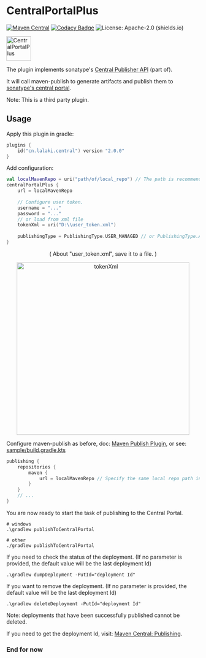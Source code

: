 # CentralPortalPlus

[![Maven Central](https://img.shields.io/maven-central/v/cn.lalaki.central/central.svg?label=Maven%20Central&logo=sonatype)](https://central.sonatype.com/artifact/cn.lalaki.central/central/)
[![Codacy Badge](https://api.codacy.com/project/badge/Grade/6ca71f005bd44dc4893761c16007b0ea)](https://app.codacy.com/gh/lalakii/central-portal-plus/dashboard)
![License: Apache-2.0 (shields.io)](https://img.shields.io/badge/License-Apache--2.0-c02041?logo=apache)

[<img src="https://fastly.jsdelivr.net/gh/lalakii/central-portal-plus@master/icon.png" width="64" alt="CentralPortalPlus">](https://central.sonatype.com/artifact/cn.lalaki.central/central)

The plugin implements sonatype's [Central Publisher API](https://central.sonatype.com/api-doc) (part of).

It will call maven-publish to generate artifacts and publish them to [sonatype's central portal](https://central.sonatype.com/).

Note: This is a third party plugin.

## Usage

Apply this plugin in gradle:
```kts
plugins {
    id("cn.lalaki.central") version "2.0.0"
}
```

Add configuration:
```kts
val localMavenRepo = uri("path/of/local_repo") // The path is recommended to be set to an empty directory
centralPortalPlus {
    url = localMavenRepo
    
    // Configure user token.
    username = "..."
    password = "..."
    // or load from xml file
    tokenXml = uri("D:\\user_token.xml")
    
    publishingType = PublishingType.USER_MANAGED // or PublishingType.AUTOMATIC
}
```
<p align="center">( About "user_token.xml", save it to a file. )</p>
<p align="center">
<img src="https://fastly.jsdelivr.net/gh/lalakii/lalakii.github.io@master/tokenXml.jpg" width="450" alt="tokenXml">
</p>

Configure maven-publish as before, doc: [Maven Publish Plugin](https://docs.gradle.org/current/userguide/publishing_maven.html), or see: [sample/build.gradle.kts](https://github.com/lalakii/central-portal-plus/blob/master/sample/build.gradle.kts)
```kts
publishing {
    repositories {
        maven {
            url = localMavenRepo // Specify the same local repo path in the configuration.
        }
    }
    // ...
}
```
You are now ready to start the task of publishing to the Central Portal.
```console
# windows
.\gradlew publishToCentralPortal

# other
./gradlew publishToCentralPortal
```
If you need to check the status of the deployment. (If no parameter is provided, the default value will be the last deployment Id)
```console
.\gradlew dumpDeployment -PutId="deployment Id"
```
If you want to remove the deployment. (If no parameter is provided, the default value will be the last deployment Id)
```console
.\gradlew deleteDeployment -PutId="deployment Id"
```
Note: deployments that have been successfully published cannot be deleted.

If you need to get the deployment Id, visit: [Maven Central: Publishing](https://central.sonatype.com/publishing/deployments).

### End for now